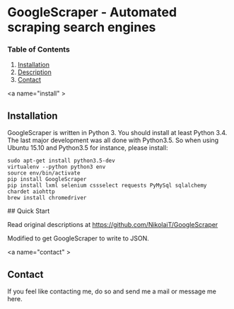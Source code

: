 # GoogleScraper - Automated scraping search engines


### Table of Contents

1. [Installation](#install)
2. [Description](#quick)
3. [Contact](#contact)


<a name="install" \>
## Installation

GoogleScraper is written in Python 3. You should install at least Python 3.4. The last major development was all done with Python3.5. So when using 
Ubuntu 15.10 and Python3.5 for instance, please install:

```
sudo apt-get install python3.5-dev
virtualenv --python python3 env
source env/bin/activate
pip install GoogleScraper
pip install lxml selenium cssselect requests PyMySql sqlalchemy chardet aiohttp
brew install chromedriver 
```

<a name="quick" />
## Quick Start

Read original descriptions at https://github.com/NikolaiT/GoogleScraper

Modified to get GoogleScraper to write to JSON.

<a name="contact" \>
## Contact

If you feel like contacting me, do so and send me a mail or message me here. 

[1]: http://www.webvivant.com/google-hacking.html "Google Dorks"
[2]: https://code.google.com/p/socksipy-branch/ "Socksipy Branch"
[3]: http://incolumitas.com/about/contact/ "Contact with author"
[4]: http://incolumitas.com/2013/01/06/googlesearch-a-rapid-python-class-to-get-search-results/
[5]: http://incolumitas.com/2014/11/12/scraping-and-extracting-links-from-any-major-search-engine-like-google-yandex-baidu-bing-and-duckduckgo/
